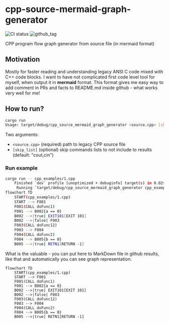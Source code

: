 # cpp-source-mermaid-graph-generator

![CI status](https://github.com/bieli/cpp-source-mermaid-graph-generator/actions/workflows/test.yaml/badge.svg)
![github_tag](https://img.shields.io/github/v/tag/bieli/cpp-source-mermaid-graph-generator)


CPP program flow graph generator from source file (in mermaid format)

## Motivation
Mostly for faster reading and understanding legacy ANSI C code mixed with C++ code blocks.
I want to have not complicated first code level tool for myself, when output it in **mermaid** format.
This format gives me easy way to add comment in PRs and facts to README.md inside github - what works very well for me!

## How to run?

```bash
cargo run
Usage: target/debug/cpp_source_mermaid_graph_generator <source.cpp> [skip_list]
```

Two arguments:
- `<source.cpp>` (required) path to legacy CPP source file
- `[skip_list]` (optional) skip commands lists to not include to results (default: "cout,cin") 

### Run example

```bash
cargo run -- cpp_examples/1.cpp 
    Finished `dev` profile [unoptimized + debuginfo] target(s) in 0.02s
     Running `target/debug/cpp_source_mermaid_graph_generator cpp_examples/1.cpp`
flowchart TD
    START(cpp_examples/1.cpp)
    START --> F001
    F001(CALL doFunc1)
    F001 --> B002{a == 0}
    B002 -->|true| EXIT101[EXIT 101]
    B002 -->|false| F003
    F003(CALL doFunc12)
    F003 --> F004
    F004(CALL doFunc2)
    F004 --> B005{b == 0}
    B005 -->|true| RETN1[RETURN -1]
```

What is the valuable - you can put here to MarkDown file in github results, 
like that and automatically you can see graph representation.

```mermaid
flowchart TD
    START(cpp_examples/1.cpp)
    START --> F001
    F001(CALL doFunc1)
    F001 --> B002{a == 0}
    B002 -->|true| EXIT101[EXIT 101]
    B002 -->|false| F003
    F003(CALL doFunc12)
    F003 --> F004
    F004(CALL doFunc2)
    F004 --> B005{b == 0}
    B005 -->|true| RETN1[RETURN -1]
```

